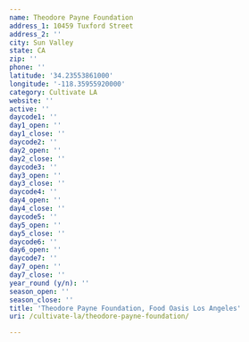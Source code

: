 ```yaml
---
name: Theodore Payne Foundation
address_1: 10459 Tuxford Street
address_2: ''
city: Sun Valley
state: CA
zip: ''
phone: ''
latitude: '34.23553861000'
longitude: '-118.35955920000'
category: Cultivate LA
website: ''
active: ''
daycode1: ''
day1_open: ''
day1_close: ''
daycode2: ''
day2_open: ''
day2_close: ''
daycode3: ''
day3_open: ''
day3_close: ''
daycode4: ''
day4_open: ''
day4_close: ''
daycode5: ''
day5_open: ''
day5_close: ''
daycode6: ''
day6_open: ''
daycode7: ''
day7_open: ''
day7_close: ''
year_round (y/n): ''
season_open: ''
season_close: ''
title: 'Theodore Payne Foundation, Food Oasis Los Angeles'
uri: /cultivate-la/theodore-payne-foundation/

---
```

